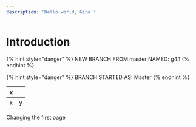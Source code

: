 ```yaml
---
description: 'Hello world, Gina!'
---
```


# Introduction

{% hint style="danger" %}
NEW BRANCH FROM master NAMED: g4.1
{% endhint %}

{% hint style="danger" %}
BRANCH STARTED AS: Master
{% endhint %}

| x |  |
| :--- | :--- |
| x | y |

Changing the first page
